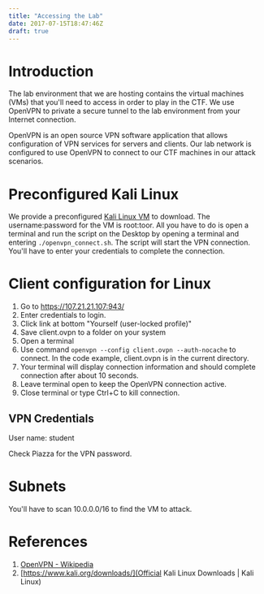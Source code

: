 ```yaml
---
title: "Accessing the Lab"
date: 2017-07-15T18:47:46Z
draft: true
---
```


# Introduction
The lab environment that we are hosting contains the virtual machines (VMs) that you'll need to access in order to play in the CTF. We use OpenVPN to private a secure tunnel to the lab environment from your Internet connection.

OpenVPN is an open source VPN software application that allows configuration of VPN services for servers and clients. Our lab network is configured to use OpenVPN to connect to our CTF machines in our attack scenarios.

# Preconfigured Kali Linux
We provide a preconfigured [Kali Linux VM](https://drive.google.com/open?id=0B2K8RLTn7XOaVmsyTWVVSGd1ZTQ) to download. The username:password for the VM is root:toor. All you have to do is open a terminal and run the script on the Desktop by opening a terminal and entering ```./openvpn_connect.sh```. The script will start the VPN connection. You'll have to enter your credentials to complete the connection.

# Client configuration for Linux
1. Go to https://107.21.21.107:943/
2. Enter credentials to login.
3. Click link at bottom "Yourself (user-locked profile)"
4. Save client.ovpn to a folder on your system
5. Open a terminal
6. Use command ```openvpn --config client.ovpn --auth-nocache``` to connect. In the code example, client.ovpn is in the current directory.
7. Your terminal will display connection information and should complete connection after about 10 seconds.
8. Leave terminal open to keep the OpenVPN connection active.
9. Close terminal or type Ctrl+C to kill connection.

## VPN Credentials
User name: student

Check Piazza for the VPN password.

# Subnets
You'll have to scan 10.0.0.0/16 to find the VM to attack.

# References
1. [OpenVPN - Wikipedia](https://en.wikipedia.org/wiki/OpenVPN)
2. [https://www.kali.org/downloads/](Official Kali Linux Downloads | Kali Linux)